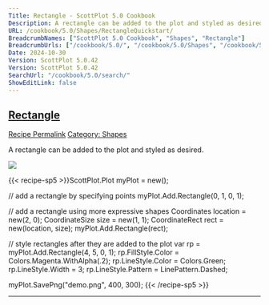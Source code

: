 ```yaml
---
Title: Rectangle - ScottPlot 5.0 Cookbook
Description: A rectangle can be added to the plot and styled as desired.
URL: /cookbook/5.0/Shapes/RectangleQuickstart/
BreadcrumbNames: ["ScottPlot 5.0 Cookbook", "Shapes", "Rectangle"]
BreadcrumbUrls: ["/cookbook/5.0/", "/cookbook/5.0/Shapes", "/cookbook/5.0/Shapes/RectangleQuickstart"]
Date: 2024-10-30
Version: ScottPlot 5.0.42
Version: ScottPlot 5.0.42
SearchUrl: "/cookbook/5.0/search/"
ShowEditLink: false
---
```



<h2 style='border-bottom: 0;'><a href='/cookbook/5.0/Shapes/RectangleQuickstart'>Rectangle</a></h2>

<div class="d-flex mb-2">
<a class="btn btn-sm btn-primary me-1" href="/cookbook/5.0/Shapes/RectangleQuickstart">Recipe Permalink</a>
<a class="btn btn-sm btn-success me-1" href="/cookbook/5.0/Shapes">Category: Shapes</a>
</div>

A rectangle can be added to the plot and styled as desired.

[![](/cookbook/5.0/images/RectangleQuickstart.png?241029205813)](/cookbook/5.0/images/RectangleQuickstart.png?241029205813)

{{< recipe-sp5 >}}ScottPlot.Plot myPlot = new();

// add a rectangle by specifying points
myPlot.Add.Rectangle(0, 1, 0, 1);

// add a rectangle using more expressive shapes
Coordinates location = new(2, 0);
CoordinateSize size = new(1, 1);
CoordinateRect rect = new(location, size);
myPlot.Add.Rectangle(rect);

// style rectangles after they are added to the plot
var rp = myPlot.Add.Rectangle(4, 5, 0, 1);
rp.FillStyle.Color = Colors.Magenta.WithAlpha(.2);
rp.LineStyle.Color = Colors.Green;
rp.LineStyle.Width = 3;
rp.LineStyle.Pattern = LinePattern.Dashed;

myPlot.SavePng("demo.png", 400, 300);
{{< /recipe-sp5 >}}

<hr class='my-5 invisible'>


